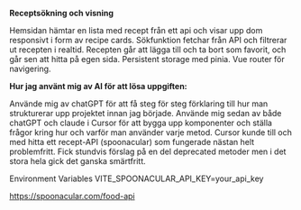 **Receptsökning och visning**

Hemsidan hämtar en lista med recept från ett api och visar upp dom responsivt i form av recipe cards. Sökfunktion fetchar från API och filtrerar ut recepten i realtid. 
Recepten går att lägga till och ta bort som favorit, och går sen att hitta på egen sida. Persistent storage med pinia. Vue router för navigering.


**Hur jag använt mig av AI för att lösa uppgiften:**

Använde mig av chatGPT för att få steg för steg förklaring till hur man strukturerar upp projektet innan jag började. Använde mig sedan av både chatGPT och claude i Cursor för att bygga upp komponenter och ställa
frågor kring hur och varför man använder varje metod. Cursor kunde till och med hitta ett recept-API (spoonacular) som fungerade nästan helt problemfritt.
Fick stundvis förslag på en del deprecated metoder men i det stora hela gick det ganska smärtfritt.

Environment Variables
VITE_SPOONACULAR_API_KEY=your_api_key

https://spoonacular.com/food-api
